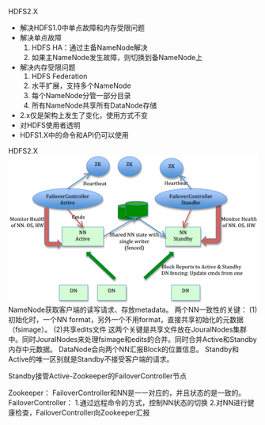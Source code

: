 HDFS2.X
- 解决HDFS1.0中单点故障和内存受限问题
- 解决单点故障
  1. HDFS HA：通过主备NameNode解决
  2. 如果主NameNode发生故障，则切换到备NameNode上
- 解决内存受限问题
  1. HDFS Federation
  2. 水平扩展，支持多个NameNode
  3. 每个NameNode分管一部分目录
  4. 所有NameNode共享所有DataNode存储
- 2.x仅是架构上发生了变化，使用方式不变
- 对HDFS使用者透明
- HDFS1.X中的命令和API仍可以使用

HDFS2.X
![avatar](HDFSHA.png)
NameNode获取客户端的读写请求、存放metadata。
两个NN一致性的关键：
(1)初始化时，一个NN format，另外一个不用format，直接共享初始化的元数据（fsimage）。
(2)共享edits文件
这两个关键是共享文件放在JouralNodes集群中。同时JouralNodes来处理fsimage和edits的合并。同时合并Active和Standby内存中元数据。
DataNode会向两个NN汇报Block的位置信息。
Standby和Active的唯一区别就是Standby不接受客户端的请求。

Standby接管Active-Zookeeper的FailoverController节点

Zookeeper：
FailoverController和NN是一一对应的，并且状态的是一致的。
FailoverController：
1.通过远程命令的方式，控制NN状态的切换
2.对NN进行健康检查，FailoverController向Zookeeper汇报
